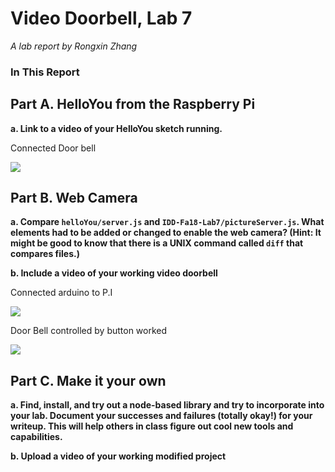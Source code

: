 # Video Doorbell, Lab 7

*A lab report by Rongxin Zhang*

### In This Report

## Part A. HelloYou from the Raspberry Pi

**a. Link to a video of your HelloYou sketch running.**

Connected Door bell

[![](http://img.youtube.com/vi/phOI0Xnc0O8/0.jpg)](https://youtu.be/phOI0Xnc0O8) 

## Part B. Web Camera

**a. Compare `helloYou/server.js` and `IDD-Fa18-Lab7/pictureServer.js`. What elements had to be added or changed to enable the web camera? (Hint: It might be good to know that there is a UNIX command called `diff` that compares files.)**

**b. Include a video of your working video doorbell**

Connected arduino to P.I

[![](http://img.youtube.com/vi/LPhRzmFsg3s/0.jpg)](https://youtu.be/LPhRzmFsg3s) 

Door Bell controlled by button worked

[![](http://img.youtube.com/vi/FhTqDCBubmk/0.jpg)](https://youtu.be/FhTqDCBubmk) 


## Part C. Make it your own

**a. Find, install, and try out a node-based library and try to incorporate into your lab. Document your successes and failures (totally okay!) for your writeup. This will help others in class figure out cool new tools and capabilities.**

**b. Upload a video of your working modified project**
